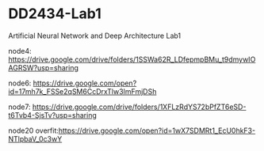 # DD2434-Lab1
Artificial Neural Network and Deep Architecture Lab1

node4: https://drive.google.com/drive/folders/1SSWa62R_LDfepmpBMu_t9dmywIOAGRSW?usp=sharing

node6: https://drive.google.com/open?id=17mh7k_FSSe2qSM6CcDrxTlw3ImFmjDSh

node7: https://drive.google.com/drive/folders/1XFLzRdYS72bPfZT6eSD-t6Tvb4-SjsTv?usp=sharing

node20 overfit:https://drive.google.com/open?id=1wX7SDMRt1_EcU0hkF3-NTlpbaV_0c3wY
